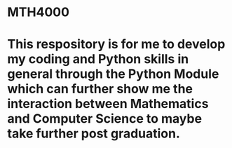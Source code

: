 # MTH4000

# This respository is for me to develop my coding and Python skills in general through the Python Module which can further show me the interaction between Mathematics and Computer Science to maybe take further post graduation.

